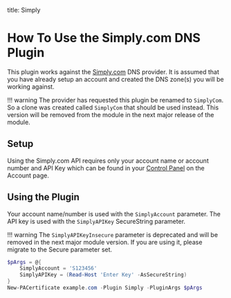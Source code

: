 title: Simply

# How To Use the Simply.com DNS Plugin

This plugin works against the [Simply.com](https://www.simply.com/) DNS provider. It is assumed that you have already setup an account and created the DNS zone(s) you will be working against.

!!! warning
    The provider has requested this plugin be renamed to `SimplyCom`. So a clone was created called `SimplyCom` that should be used instead. This version will be removed from the module in the next major release of the module.

## Setup

Using the Simply.com API requires only your account name or account number and API Key which can be found in your [Control Panel](https://www.simply.com/controlpanel/) on the Account page.

## Using the Plugin

Your account name/number is used with the `SimplyAccount` parameter. The API key is used with the `SimplyAPIKey` SecureString parameter.

!!! warning
    The `SimplyAPIKeyInsecure` parameter is deprecated and will be removed in the next major module version. If you are using it, please migrate to the Secure parameter set.

```powershell
$pArgs = @{
    SimplyAccount = 'S123456'
    SimplyAPIKey = (Read-Host 'Enter Key' -AsSecureString)
}
New-PACertificate example.com -Plugin Simply -PluginArgs $pArgs
```

